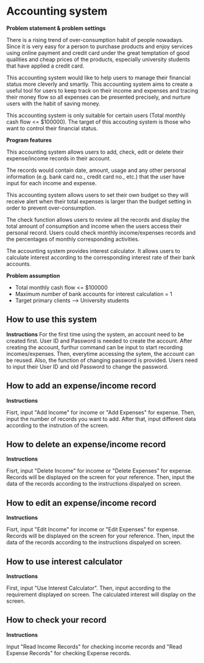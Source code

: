 # Accounting system

**Problem statement & problem settings**

There is a rising trend of over-consumption habit of people nowadays. Since it is very easy for a person to purchase products and enjoy services using online payment and credit card under the great temptation of good qualities and cheap prices of the products, especially  university students that have applied a credit card. 

This accounting system would like to help users to manage their financial status more cleverly and smartly.
This accounting system aims to create a useful tool for users to keep track on their income and expenses and tracing their money flow so all expenses can be presented precisely, and nurture users with the habit of saving money.

This accounting system is only suitable for certain users (Total monthly cash flow <= $100000).
The target of this accouting system is those who want to control their financial status.

**Program features**

This accounting system allows users to add, check, edit or delete their expense/income records in their account. 

The records would contain date, amount, usage and any other personal information (e.g. bank card no., credit card no., etc.) that the user have input for each income and expense.

This accounting system allows users to set their own budget so they will receive alert when their total expenses is larger than the budget setting in order to prevent over-consumption.

The check function allows users to review all the records and display the total amount of consumption and income when the users access their personal record. 
Users could check monthly income/expenses records and the percentages of monthly corresponding activities.

The accounting system provides interest calculator. 
It allows users to calculate interest according to the corresponding interest rate of their bank accounts.

**Problem assumption**

- Total monthly cash flow <= $100000
- Maximum number of bank accounts for interest calculation = 1
- Target primary clients --> University students

## How to use this system

**Instructions**
For the first time using the system, an account need to be created first. User ID and Password is needed to create the account. After creating the account, furthur command can be input to start recording incomes/expenses.
Then, everytime accessing the sytem, the account can be reused.
Also, the function of changing password is provided. Users need to input their User ID and old Password to change the password.

## How to add an expense/income record

**Instructions**

Fisrt, input "Add Income" for income or "Add Expenses" for expense.
Then, input the number of records you want to add.
After that, input different data according to the instrution of the screen. 

## How to delete an expense/income record

**Instructions**

Fisrt, input "Delete Income" for income or "Delete Expenses" for expense.
Records will be displayed on the screen for your reference.
Then, input the data of the records according to the instructions dispalyed on screen.

## How to edit an expense/income record

**Instructions**

Fisrt, input "Edit Income" for income or "Edit Expenses" for expense.
Records will be displayed on the screen for your reference.
Then, input the data of the records according to the instructions dispalyed on screen.

## How to use interest calculator

**Instructions**

First, input "Use Interest Calculator".
Then, input according to the requirement displayed on screen.
The calculated interest will display on the screen.

## How to check your record
**Instructions**

Input "Read Income Records" for checking income records and "Read Expense Records" for checking Expense records.
